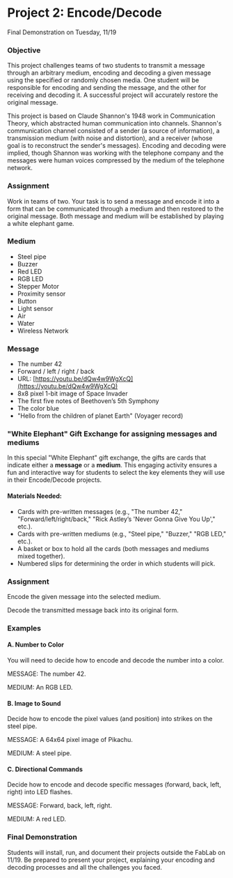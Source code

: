 # Project 2: Encode/Decode

Final Demonstration on Tuesday, 11/19

### Objective

This project challenges teams of two students to transmit a message through an arbitrary medium, encoding and decoding a given message using the specified or randomly chosen media. One student will be responsible for encoding and sending the message, and the other for receiving and decoding it. A successful project will accurately restore the original message.&#x20;

This project is based on Claude Shannon's 1948 work in Communication Theory, which abstracted human communication into channels. Shannon's communication channel consisted of a sender (a source of information), a transmission medium (with noise and distortion), and a receiver (whose goal is to reconstruct the sender's messages). Encoding and decoding were implied, though Shannon was working with the telephone company and the messages were human voices compressed by the medium of the telephone network.

### Assignment

Work in teams of two. Your task is to send a message and encode it into a form that can be communicated through a  medium and then restored to the original message. Both message and medium will be established by playing a white elephant game.&#x20;

### Medium

* Steel pipe
* Buzzer
* Red LED
* RGB LED
* Stepper Motor
* Proximity sensor
* Button
* Light sensor
* Air
* Water
* Wireless Network

### Message

* The number 42
* Forward / left / right / back
* URL: [https://youtu.be/dQw4w9WgXcQ](https://youtu.be/dQw4w9WgXcQ)
* 8x8 pixel 1-bit image of Space Invader
* The first five notes of Beethoven’s 5th Symphony
* The color blue
* "Hello from the children of planet Earth" (Voyager record)

### "White Elephant" Gift Exchange for assigning messages and mediums

In this special "White Elephant" gift exchange, the gifts are cards that indicate either a **message** or a **medium**. This engaging activity ensures a fun and interactive way for students to select the key elements they will use in their Encode/Decode projects.

#### Materials Needed:

* Cards with pre-written messages (e.g., "The number 42," "Forward/left/right/back," "Rick Astley’s 'Never Gonna Give You Up'," etc.).
* Cards with pre-written mediums (e.g., "Steel pipe," "Buzzer," "RGB LED," etc.).
* A basket or box to hold all the cards (both messages and mediums mixed together).
* Numbered slips for determining the order in which students will pick.

### Assignment

Encode the given message into the selected medium.

Decode the transmitted message back into its original form.

### Examples

#### A. Number to Color

You will need to decide how to encode and decode the number into a color.

MESSAGE: The number 42.

MEDIUM: An RGB LED.

#### B. Image to Sound

Decide how to encode the pixel values (and position) into strikes on the steel pipe.

MESSAGE: A 64x64 pixel image of Pikachu.

MEDIUM: A steel pipe.

#### C. Directional Commands

Decide how to encode and decode specific messages (forward, back, left, right) into LED flashes.

MESSAGE: Forward, back, left, right.

MEDIUM: A red LED.

### Final Demonstration

Students will install, run, and document their projects outside the FabLab on 11/19. Be prepared to present your project, explaining your encoding and decoding processes and all the challenges you faced.
